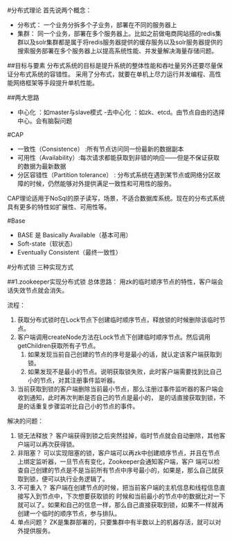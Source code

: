 #分布式理论
首先说两个概念：

- 分布式： 一个业务分拆多个子业务，部署在不同的服务器上
- 集群： 同一个业务，部署在多个服务器上。比如之前做电商网站搭的redis集群以及solr集群都是属于将redis服务器提供的缓存服务以及solr服务器提供的搜索服务部署在多个服务器上以提高系统性能、并发量解决海量存储问题。

##目标与要素
分布式系统的目标是提升系统的整体性能和吞吐量另外还要尽量保证分布式系统的容错性。
采用了分布式，就要在单机上尽力运行并发编程、高性能网络框架等手段提升单机性能。

##两大思路

- 中心化  ：如master与slave模式
-去中心化 ：如zk、etcd。由节点自由的选择中心。会有脑裂问题

#CAP

- 一致性（Consistence） :所有节点访问同一份最新的数据副本
- 可用性（Availability）:每次请求都能获取到非错的响应——但是不保证获取的数据为最新数据
- 分区容错性（Partition tolerance） : 分布式系统在遇到某节点或网络分区故障的时候，仍然能够对外提供满足一致性和可用性的服务。

CAP理论适用于NoSql的原子读写，场景，不适合数据库系统。现在的分布式系统具有更多的特性如扩展性、可用性等。

#Base

- BASE 是 Basically Available（基本可用） 
- Soft-state（软状态） 
- Eventually Consistent（最终一致性）

    
#分布式锁
三种实现方式

##1.zookeeper实现分布式锁
总体思路：
    用zk的临时顺序节点的特性，客户端会话失效节点就会消失。
    
流程：

1. 获取分布式锁时在Lock节点下创建临时顺序节点，释放锁的时候删除该临时节点。
2. 客户端调用createNode方法在Lock节点下创建临时顺序节点。然后调用getChildren获取所有子节点。
    1. 如果发现当前自己创建的节点的序号是最小的话，就认定该客户端获取到锁。
    2. 如果发现不是最小的节点。说明获取锁失败，此时客户端需要找到比自己小的节点，对其注册事件监听器。
3.  当前获取到锁的客户端删除当前最小节点，那么注册过事件监听器的客户端会收到通知，此时再次判断是否自己的节点是最小的，
    是的话直接获取到锁，不是的话重复步骤监听比自己小的节点的事件。

解决的问题：

1. 锁无法释放？
    客户端获得到锁之后突然挂掉，临时节点就会自动删除，其他客户端可以再次获得锁。
2. 非阻塞？
    可以实现阻塞的锁，客户端可以再zk中创建顺序节点，并且在节点上绑定监听器，一旦节点有变化，Zookeeper会通知客户端，客户
    端可以检查自己创建的节点是不是当前所有节点中序号最小的，如果是，那么自己就获取到锁，便可以执行业务逻辑了。
3. 不可重入？
    客户端在创建节点的时候，把当前客户端的主机信息和线程信息直接写入到节点中，下次想要获取锁的
    时候和当前最小的节点中的数据比对一下就可以了。如果和自己的信息一样，那么自己直接获取到锁，如果不一样就再创建一个临时的顺序节点，参与排队。         
4. 单点问题？
    ZK是集群部署的，只要集群中有半数以上的机器存活，就可以对外提供服务。   
                            
    


 